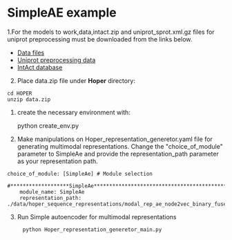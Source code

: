 # SimpleAE example
1.For the models to work,data,intact.zip and uniprot_sprot.xml.gz files for uniprot preprocessing must be downloaded from the links below. 
- [Data files](https://drive.google.com/file/d/1R7jRfnBWmO6i6S1vqQd6zZt2-kcK6Eom/view?usp=drive_link)
- [Uniprot preprocessing data](https://drive.google.com/file/d/1fOu7cWX9f-B-Ro41VvLGgG8eyGhV8IwD/view?usp=drive_link)
-  [IntAct database](https://drive.google.com/file/d/1dblRYA3A-MH08iJDJm7L8MBoDMPOiS_g/view?usp=drive_link)
2. Place data.zip file under **Hoper** directory:
  ```
cd HOPER
unzip data.zip
```
1. create the necessary environment with:

      python create_env.py 

2. Make manipulations on Hoper_representation_generetor.yaml file for generating multimodal representations. Change the "choice_of_module" parameter to SimpleAe and provide the representation_path parameter as your representation path.

```
choice_of_module: [SimpleAe] # Module selection 

#*******************SimpleAe*********************************************
    module_name: SimpleAe
    representation_path: ./data/hoper_sequence_representations/modal_rep_ae_node2vec_binary_fused_representations_dataframe_multi_col.csv
```
3. Run Simple autoencoder for multimodal representations
```	
     python Hoper_representation_generetor_main.py
```
